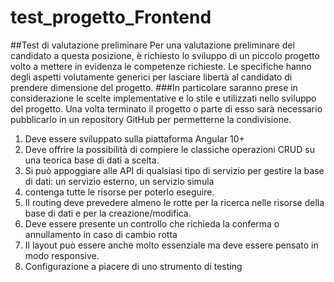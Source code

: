 # test_progetto_Frontend
##Test di valutazione preliminare
Per una valutazione preliminare del candidato a questa posizione, è richiesto lo sviluppo di un piccolo
progetto volto a mettere in evidenza le competenze richieste.
Le specifiche hanno degli aspetti volutamente generici per lasciare libertà al candidato di prendere
dimensione del progetto.
###In particolare saranno prese in considerazione le scelte implementative e lo stile e utilizzati nello sviluppo
del progetto.
Una volta terminato il progetto o parte di esso sarà necessario pubblicarlo in un repository GitHub per
permetterne la condivisione.
1. Deve essere sviluppato sulla piattaforma Angular 10+
2. Deve offrire la possibilità di compiere le classiche operazioni CRUD su una teorica base di dati a
scelta.
3. Si può appoggiare alle API di qualsiasi tipo di servizio per gestire la base di dati: un servizio esterno,
un servizio simula
4. contenga tutte le risorse per poterlo eseguire.
5. Il routing deve prevedere almeno le rotte per la ricerca nelle risorse della base di dati e per la
creazione/modifica.
6. Deve essere presente un controllo che richieda la conferma o annullamento in caso di cambio rotta
7. Il layout può essere anche molto essenziale ma deve essere pensato in modo responsive.
8. Configurazione a piacere di uno strumento di testing 
